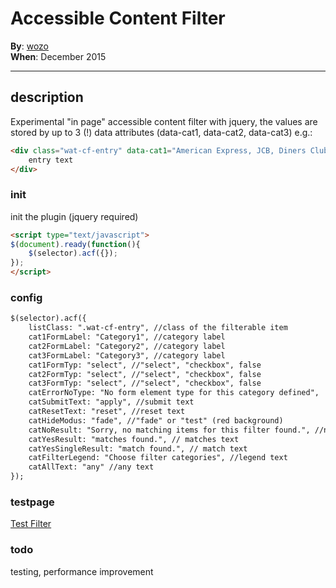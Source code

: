 # Accessible Content Filter 

**By**: [wozo](https://github.com/wozo)  
**When**: December 2015

-----

## description

Experimental "in page" accessible content filter with jquery, 
the values are stored by up to 3 (!) data attributes (data-cat1, data-cat2, data-cat3) e.g.:

```html
<div class="wat-cf-entry" data-cat1="American Express, JCB, Diners Club, Mastercard, Visa" data-cat2="Catering, Family, Wifi, Garden" data-cat3="1010"> 
	entry text 
</div>
```

### init

init the plugin (jquery required)

```html
<script type="text/javascript"> 
$(document).ready(function(){
	$(selector).acf({});   
});
</script>
```

### config
```html
$(selector).acf({							
	listClass: ".wat-cf-entry", //class of the filterable item
	cat1FormLabel: "Category1", //category label
	cat2FormLabel: "Category2", //category label
	cat3FormLabel: "Category3", //category label
	cat1FormTyp: "select", //"select", "checkbox", false
	cat2FormTyp: "select", //"select", "checkbox", false
	cat3FormTyp: "select", //"select", "checkbox", false
	catErrorNoType: "No form element type for this category defined",  //possible error message
	catSubmitText: "apply", //submit text
	catResetText: "reset", //reset text
	catHideModus: "fade", //"fade" or "test" (red background)
	catNoResult: "Sorry, no matching items for this filter found.", //no item found text
	catYesResult: "matches found.", // matches text
	catYesSingleResult: "match found.", // match text
	catFilterLegend: "Choose filter categories", //legend text
	catAllText: "any" //any text
});
```

### testpage

[Test Filter](http://web-tech.at/woz/acf/)  

### todo

testing, performance improvement
